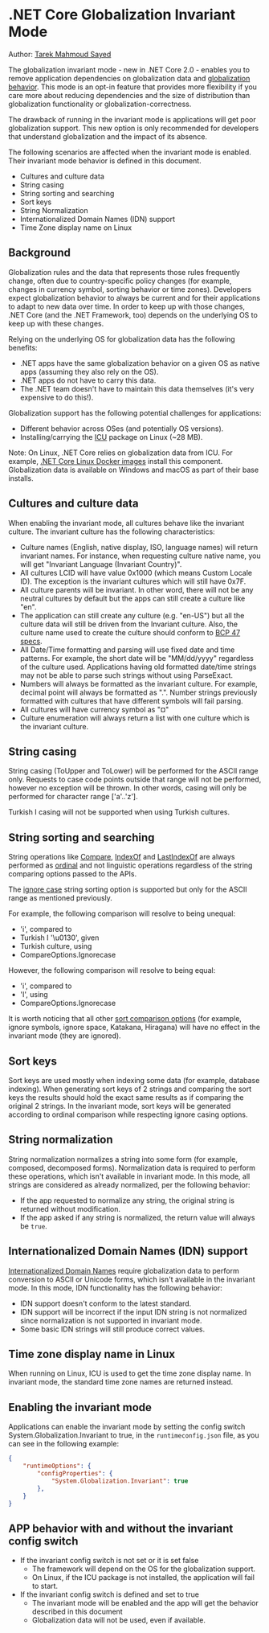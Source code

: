 # .NET Core Globalization Invariant Mode
 
Author: [Tarek Mahmoud Sayed](https://github.com/tarekgh)

The globalization invariant mode - new in .NET Core 2.0 - enables you to remove application dependencies on globalization data and [globalization behavior](https://docs.microsoft.com/en-us/dotnet/standard/globalization-localization/). This mode is an opt-in feature that provides more flexibility if you care more about reducing dependencies and the size of distribution than globalization functionality or globalization-correctness.

The drawback of running in the invariant mode is applications will get poor globalization support. This new option is only recommended for developers that understand globalization and the impact of its absence.

The following scenarios are affected when the invariant mode is enabled. Their invariant mode behavior is defined in this document.

- Cultures and culture data
- String casing
- String sorting and searching
- Sort keys
- String Normalization
- Internationalized Domain Names (IDN) support
- Time Zone display name on Linux

## Background
 
Globalization rules and the data that represents those rules frequently change, often due to country-specific policy changes (for example, changes in currency symbol, sorting behavior or time zones). Developers expect globalization behavior to always be current and for their applications to adapt to new data over time. In order to keep up with those changes, .NET Core (and the .NET Framework, too) depends on the underlying OS to keep up with these changes.

Relying on the underlying OS for globalization data has the following benefits:

* .NET apps have the same globalization behavior on a given OS as native apps (assuming they also rely on the OS).
* .NET apps do not have to carry this data.
* The .NET team doesn't have to maintain this data themselves (it's very expensive to do this!).

Globalization support has the following potential challenges for applications:

* Different behavior across OSes (and potentially OS versions).
* Installing/carrying the [ICU](http://icu-project.org) package on Linux (~28 MB).

Note: On Linux, .NET Core relies on globalization data from ICU. For example, [.NET Core Linux Docker images](https://github.com/dotnet/dotnet-docker/blob/master/2.0/runtime-deps/stretch/Dockerfile) install this component. Globalization data is available on Windows and macOS as part of their base installs.
  
## Cultures and culture data
 
When enabling the invariant mode, all cultures behave like the invariant culture. The invariant culture has the following characteristics: 
 
* Culture names (English, native display, ISO, language names) will return invariant names. For instance, when requesting culture native name, you will get "Invariant Language (Invariant Country)".
* All cultures LCID will have value 0x1000 (which means Custom Locale ID). The exception is the invariant cultures which will still have 0x7F.
* All culture parents will be invariant. In other word, there will not be any neutral cultures by default but the apps can still create a culture like "en".
* The application can still create any culture (e.g. "en-US") but all the culture data will still be driven from the Invariant culture. Also, the culture name used to create the culture should conform to [BCP 47 specs](https://tools.ietf.org/html/bcp47).
* All Date/Time formatting and parsing will use fixed date and time patterns. For example, the short date will be "MM/dd/yyyy" regardless of the culture used. Applications having old formatted date/time strings may not be able to parse such strings without using ParseExact.
* Numbers will always be formatted as the invariant culture. For example, decimal point will always be formatted as ".". Number strings previously formatted with cultures that have different symbols will fail parsing.
* All cultures will have currency symbol as "¤"
* Culture enumeration will always return a list with one culture which is the invariant culture.
 
## String casing
 
String casing (ToUpper and ToLower) will be performed for the ASCII range only. Requests to case code points outside that range will not be performed, however no exception will be thrown. In other words, casing will only be performed for character range ['a'..'z'].
 
Turkish I casing will not be supported when using Turkish cultures.
 
## String sorting and searching

String operations like [Compare](https://docs.microsoft.com/dotnet/api/?term=string.compare), [IndexOf](https://docs.microsoft.com/dotnet/api/?term=string.indexof) and [LastIndexOf](https://docs.microsoft.com/dotnet/api/?term=string.lastindexof) are always performed as [ordinal](https://en.wikipedia.org/wiki/Ordinal_number) and not linguistic operations regardless of the string comparing options passed to the APIs.
 
The [ignore case](https://docs.microsoft.com/dotnet/api/system.globalization.compareoptions.ignorecase) string sorting option is supported but only for the ASCII range as mentioned previously.
 
For example, the following comparison will resolve to being unequal:

* 'i', compared to
* Turkish I '\u0130', given
* Turkish culture, using 
* CompareOptions.Ignorecase

However, the following comparison will resolve to being equal:

* 'i', compared to
* 'I', using 
* CompareOptions.Ignorecase
 
It is worth noticing that all other [sort comparison options](https://docs.microsoft.com/dotnet/api/system.globalization.compareoptions) (for example, ignore symbols, ignore space, Katakana, Hiragana) will have no effect in the invariant mode (they are ignored).
 
## Sort keys
 
Sort keys are used mostly when indexing some data (for example, database indexing). When generating sort keys of 2 strings and comparing the sort keys the results should hold the exact same results as if comparing the original 2 strings. In the invariant mode, sort keys will be generated according to ordinal comparison while respecting ignore casing options.
 
## String normalization
 
String normalization normalizes a string into some form (for example, composed, decomposed forms). Normalization data is required to perform these operations, which isn't available in invariant mode. In this mode, all strings are considered as already normalized, per the following behavior: 

* If the app requested to normalize any string, the original string is returned without modification. 
* If the app asked if any string is normalized, the return value will always be `true`.
 
## Internationalized Domain Names (IDN) support

[Internationalized Domain Names](https://en.wikipedia.org/wiki/Internationalized_domain_name) require globalization data to perform conversion to ASCII or Unicode forms, which isn't available in the invariant mode. In this mode, IDN functionality has the following behavior:

* IDN support doesn't conform to the latest standard.
* IDN support will be incorrect if the input IDN string is not normalized since normalization is not supported in invariant mode.
* Some basic IDN strings will still produce correct values.
 
## Time zone display name in Linux
 
When running on Linux, ICU is used to get the time zone display name. In invariant mode, the standard time zone names are returned instead.
 
## Enabling the invariant mode
 
Applications can enable the invariant mode by setting the config switch System.Globalization.Invariant to true, in the `runtimeconfig.json` file, as you can see in the following example:

```json
{
    "runtimeOptions": {
        "configProperties": {
            "System.Globalization.Invariant": true
        },
    }
}
```
 
## APP behavior with and without the invariant config switch
 
- If the invariant config switch is not set or it is set false
  - The framework will depend on the OS for the globalization support.
  - On Linux, if the ICU package is not installed, the application will fail to start.
- If the invariant config switch is defined and set to true
  - The invariant mode will be enabled and the app will get the behavior described in this document
  - Globalization data will not be used, even if available.
